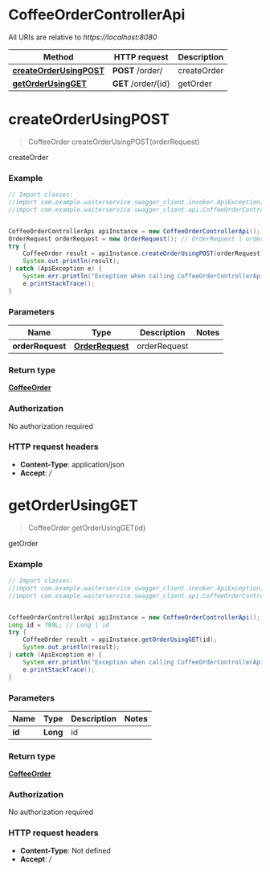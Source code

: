 # CoffeeOrderControllerApi

All URIs are relative to *https://localhost:8080*

Method | HTTP request | Description
------------- | ------------- | -------------
[**createOrderUsingPOST**](CoffeeOrderControllerApi.md#createOrderUsingPOST) | **POST** /order/ | createOrder
[**getOrderUsingGET**](CoffeeOrderControllerApi.md#getOrderUsingGET) | **GET** /order/{id} | getOrder


<a name="createOrderUsingPOST"></a>
# **createOrderUsingPOST**
> CoffeeOrder createOrderUsingPOST(orderRequest)

createOrder

### Example
```java
// Import classes:
//import com.example.waiterservice.swagger_client.invoker.ApiException;
//import com.example.waiterservice.swagger_client.api.CoffeeOrderControllerApi;


CoffeeOrderControllerApi apiInstance = new CoffeeOrderControllerApi();
OrderRequest orderRequest = new OrderRequest(); // OrderRequest | orderRequest
try {
    CoffeeOrder result = apiInstance.createOrderUsingPOST(orderRequest);
    System.out.println(result);
} catch (ApiException e) {
    System.err.println("Exception when calling CoffeeOrderControllerApi#createOrderUsingPOST");
    e.printStackTrace();
}
```

### Parameters

Name | Type | Description  | Notes
------------- | ------------- | ------------- | -------------
 **orderRequest** | [**OrderRequest**](OrderRequest.md)| orderRequest |

### Return type

[**CoffeeOrder**](CoffeeOrder.md)

### Authorization

No authorization required

### HTTP request headers

 - **Content-Type**: application/json
 - **Accept**: */*

<a name="getOrderUsingGET"></a>
# **getOrderUsingGET**
> CoffeeOrder getOrderUsingGET(id)

getOrder

### Example
```java
// Import classes:
//import com.example.waiterservice.swagger_client.invoker.ApiException;
//import com.example.waiterservice.swagger_client.api.CoffeeOrderControllerApi;


CoffeeOrderControllerApi apiInstance = new CoffeeOrderControllerApi();
Long id = 789L; // Long | id
try {
    CoffeeOrder result = apiInstance.getOrderUsingGET(id);
    System.out.println(result);
} catch (ApiException e) {
    System.err.println("Exception when calling CoffeeOrderControllerApi#getOrderUsingGET");
    e.printStackTrace();
}
```

### Parameters

Name | Type | Description  | Notes
------------- | ------------- | ------------- | -------------
 **id** | **Long**| id |

### Return type

[**CoffeeOrder**](CoffeeOrder.md)

### Authorization

No authorization required

### HTTP request headers

 - **Content-Type**: Not defined
 - **Accept**: */*

